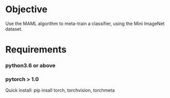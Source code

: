 # Objective

Use the MAML algorithm to meta-train a classifier, using the Mini ImageNet dataset.

# Requirements

### python3.6 or above
### pytorch > 1.0
Quick install: pip insall torch, torchvision, torchmeta
